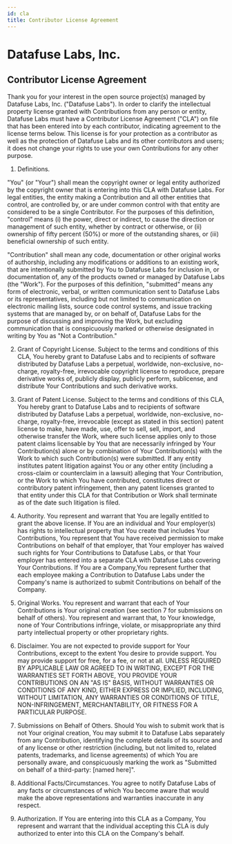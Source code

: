 ```yaml
---
id: cla
title: Contributor License Agreement
---
```


# Datafuse Labs, Inc.

## Contributor License Agreement

Thank you for your interest in the open source project(s) managed by Datafuse Labs, Inc. ("Datafuse Labs"). In order to clarify the intellectual property license granted with Contributions from any person or entity, Datafuse Labs must have a Contributor License Agreement ("CLA") on file that has been entered into by each contributor, indicating agreement to the license terms below. This license is for your protection as a contributor as well as the protection of Datafuse Labs and its other contributors and users; it does not change your rights to use your own Contributions for any other purpose.

1. Definitions.

"You" (or "Your") shall mean the copyright owner or legal entity  authorized by the copyright owner that is entering into this CLA  with Datafuse Labs. For legal entities, the entity making a  Contribution and all other entities that control, are controlled by, or are under common control with that entity are considered to be a single Contributor. For the purposes of this definition, "control" means (i) the power, direct or indirect, to cause the  direction or management of such entity, whether by contract or  otherwise, or (ii) ownership of fifty percent (50%) or more of the outstanding shares, or (iii) beneficial ownership of such entity.

"Contribution" shall mean any code, documentation or other original works of authorship,  including any modifications or additions to an existing work, that are intentionally submitted by You to Datafuse Labs for inclusion in, or documentation of, any of the products owned or managed by Datafuse Labs (the "Work"). For the purposes of this definition, "submitted" means any form of electronic, verbal, or written  communication sent to Datafuse Labs or its representatives,  including but not limited to communication on electronic mailing  lists, source code control systems, and issue tracking systems that  are managed by, or on behalf of, Datafuse Labs for the purpose of  discussing and improving the Work, but excluding communication that is conspicuously marked or otherwise designated in writing by You  as "Not a Contribution."

2. Grant of Copyright License. Subject to the terms and conditions of this CLA, You hereby grant to Datafuse Labs and to  recipients of software distributed by Datafuse Labs a perpetual,  worldwide, non-exclusive, no-charge, royalty-free, irrevocable  copyright license to reproduce, prepare derivative works of,  publicly display, publicly perform, sublicense, and distribute Your  Contributions and such derivative works.

3. Grant of Patent License. Subject to the terms and conditions of  this CLA, You hereby grant to Datafuse Labs and to  recipients of software distributed by Datafuse Labs a perpetual,  worldwide, non-exclusive, no-charge, royalty-free, irrevocable  (except as stated in this section) patent license to make, have  made, use, offer to sell, sell, import, and otherwise transfer the  Work, where such license applies only to those patent claims  licensable by You that are necessarily infringed by Your  Contribution(s) alone or by combination of Your Contribution(s)  with the Work to which such Contribution(s) were submitted. If any  entity institutes patent litigation against You or any other entity  (including a cross-claim or counterclaim in a lawsuit) alleging that Your Contribution, or the Work to which You have contributed, constitutes direct or contributory patent infringement, then any  patent licenses granted to that entity under this CLA for  that Contribution or Work shall terminate as of the date such litigation is filed.

4. Authority. You represent and warrant that You are legally entitled to grant the above license. If You are an individual and Your employer(s) has rights to intellectual property that You create that includes Your Contributions, You represent that You have received permission to make Contributions on behalf of that employer, that Your employer has waived such rights for Your Contributions to Datafuse Labs, or that Your employer has entered into a separate CLA with Datafuse Labs covering Your Contributions. If You are a Company,You represent further that each employee making a Contribution to Datafuse Labs under the Company's name is authorized to submit Contributions on behalf of the Company.

5. Original Works. You represent and warrant that each of Your Contributions is Your original creation (see section 7 for submissions on behalf of others). You represent and warrant that, to Your knowledge, none of Your Contributions infringe, violate, or misappropriate any third party intellectual property or other proprietary rights.

6. Disclaimer. You are not expected to provide support for Your Contributions,  except to the extent You desire to provide support. You may provide  support for free, for a fee, or not at all. UNLESS REQUIRED BY  APPLICABLE LAW OR AGREED TO IN WRITING, EXCEPT FOR THE WARRANTIES SET FORTH ABOVE, YOU PROVIDE YOUR  CONTRIBUTIONS ON AN "AS IS" BASIS, WITHOUT WARRANTIES OR CONDITIONS  OF ANY KIND, EITHER EXPRESS OR IMPLIED, INCLUDING, WITHOUT  LIMITATION, ANY WARRANTIES OR CONDITIONS OF TITLE, NON-INFRINGEMENT, MERCHANTABILITY, OR FITNESS FOR A PARTICULAR PURPOSE.

7. Submissions on Behalf of Others. Should You wish to submit work that is not Your original creation,  You may submit it to Datafuse Labs  separately from any Contribution, identifying the complete details of its source and of any license or other restriction (including, but not limited to, related patents, trademarks, and license agreements) of which You are personally aware, and conspicuously marking the work as "Submitted on behalf of a third-party: [named here]".

8. Additional Facts/Circumstances. You agree to notify Datafuse Labs of any facts or circumstances of which You become aware that would make the above representations and warranties inaccurate in any respect.

9. Authorization. If You are entering into this CLA as a Company, You represent and warrant that the individual accepting this CLA is duly authorized to enter into this CLA on the Company's behalf.